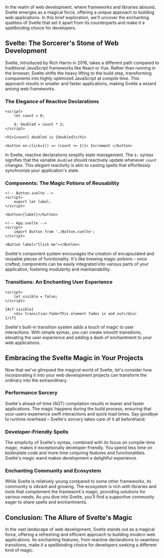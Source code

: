 In the realm of web development, where frameworks and libraries abound, Svelte emerges as a magical force, offering a unique approach to building web applications. In this brief exploration, we'll uncover the enchanting qualities of Svelte that set it apart from its counterparts and make it a spellbinding choice for developers.

## Svelte: The Sorcerer's Stone of Web Development

Svelte, introduced by Rich Harris in 2016, takes a different path compared to traditional JavaScript frameworks like React or Vue. Rather than running in the browser, Svelte shifts the heavy lifting to the build step, transforming components into highly optimized JavaScript at compile time. This approach results in smaller and faster applications, making Svelte a wizard among web frameworks.

### The Elegance of Reactive Declarations

```svelte
<script>
	let count = 0;

	$: doubled = count * 2;
</script>

<h1>{count} doubled is {doubled}</h1>

<button on:click={() => (count += 1)}> Increment </button>
```

In Svelte, reactive declarations simplify state management. The `$:` syntax signifies that the variable `doubled` should reactively update whenever `count` changes. This elegant reactivity is akin to casting spells that effortlessly synchronize your application's state.

### Components: The Magic Potions of Reusability

```svelte
<!-- Button.svelte -->
<script>
	export let label;
</script>

<button>{label}</button>
```

```svelte
<!-- App.svelte -->
<script>
	import Button from './Button.svelte';
</script>

<Button label="Click me"></Button>
```

Svelte's component system encourages the creation of encapsulated and reusable pieces of functionality. It's like brewing magic potions – once crafted, components can be easily integrated into various parts of your application, fostering modularity and maintainability.

### Transitions: An Enchanting User Experience

```svelte
<script>
	let visible = false;
</script>

{#if visible}
	<div transition:fade>This element fades in and out</div>
{/if}
```

Svelte's built-in transition system adds a touch of magic to user interactions. With simple syntax, you can create smooth transitions, elevating the user experience and adding a dash of enchantment to your web applications.

## Embracing the Svelte Magic in Your Projects

Now that we've glimpsed the magical world of Svelte, let's consider how incorporating it into your web development projects can transform the ordinary into the extraordinary.

### Performance Sorcery

Svelte's ahead-of-time (AOT) compilation results in leaner and faster applications. The magic happens during the build process, ensuring that your users experience swift interactions and quick load times. Say goodbye to runtime overhead – Svelte's sorcery takes care of it all beforehand.

### Developer-Friendly Spells

The simplicity of Svelte's syntax, combined with its focus on compile-time magic, makes it exceptionally developer-friendly. You spend less time on boilerplate code and more time conjuring features and functionalities. Svelte's magic wand makes development a delightful experience.

### Enchanting Community and Ecosystem

While Svelte is relatively young compared to some other frameworks, its community is vibrant and growing. The ecosystem is rich with libraries and tools that complement the framework's magic, providing solutions for various needs. As you dive into Svelte, you'll find a supportive community eager to share spells and enchantments.

## Conclusion: The Allure of Svelte's Magic

In the vast landscape of web development, Svelte stands out as a magical force, offering a refreshing and efficient approach to building modern web applications. Its enchanting features, from reactive declarations to seamless transitions, make it a spellbinding choice for developers seeking a different kind of magic.
